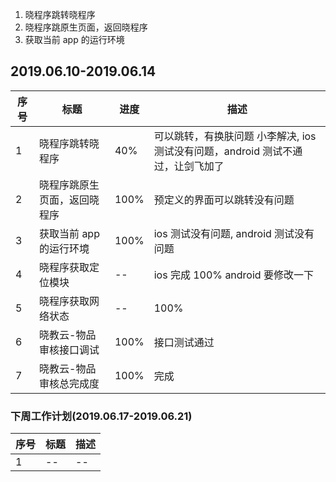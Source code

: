 1. 晓程序跳转晓程序
2. 晓程序跳原生页面，返回晓程序
3. 获取当前 app 的运行环境

## 2019.06.10-2019.06.14

序号 | 标题 | 进度 | 描述
--- | ---  | --- | --- 
1   | 晓程序跳转晓程序 | 40%| 可以跳转，有换肤问题 小李解决, ios测试没有问题，android 测试不通过，让剑飞加了
2   | 晓程序跳原生页面，返回晓程序 | 100% | 预定义的界面可以跳转没有问题
3   | 获取当前 app 的运行环境 | 100% | ios 测试没有问题, android 测试没有问题
4   | 晓程序获取定位模块  | -- | ios 完成 100% android 要修改一下
5   | 晓程序获取网络状态  | -- | 100%
6   | 晓教云-物品审核接口调试 | 100% | 接口测试通过
7   | 晓教云-物品审核总完成度 | 100% | 完成



### 下周工作计划(2019.06.17-2019.06.21)
序号 | 标题 | 描述
--- | ---  | --- 
1   |  -- | --
